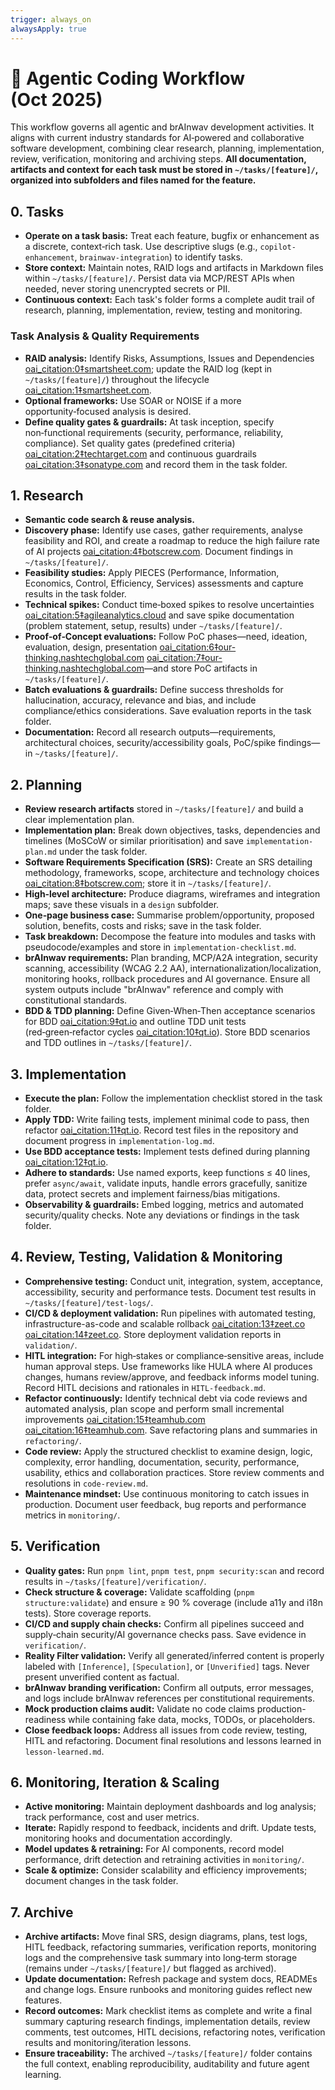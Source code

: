 ```yaml
---
trigger: always_on
alwaysApply: true
---
```

# 🔄 Agentic Coding Workflow (Oct 2025)

This workflow governs all agentic and brAInwav development activities.  It aligns with current industry
standards for AI‑powered and collaborative software development, combining clear research, planning, implementation,
review, verification, monitoring and archiving steps.  **All documentation, artifacts and context for each task must
be stored in `~/tasks/[feature]/`, organized into subfolders and files named for the feature.**

## 0. Tasks

- **Operate on a task basis:** Treat each feature, bugfix or enhancement as a discrete, context‑rich task.
  Use descriptive slugs (e.g., `copilot-enhancement`, `brainwav-integration`) to identify tasks.
- **Store context:** Maintain notes, RAID logs and artifacts in Markdown files within `~/tasks/[feature]/`.
  Persist data via MCP/REST APIs when needed, never storing unencrypted secrets or PII.
- **Continuous context:** Each task's folder forms a complete audit trail of research, planning, implementation,
  review, testing and monitoring.

### Task Analysis & Quality Requirements

- **RAID analysis:** Identify Risks, Assumptions, Issues and Dependencies
  [oai_citation:0‡smartsheet.com][raid-def];
  update the RAID log (kept in `~/tasks/[feature]/`) throughout the lifecycle
  [oai_citation:1‡smartsheet.com][raid-how].
- **Optional frameworks:** Use SOAR or NOISE if a more opportunity‑focused analysis is desired.
- **Define quality gates & guardrails:** At task inception, specify non‑functional requirements (security, performance,
  reliability, compliance).  Set quality gates (predefined criteria) [oai_citation:2‡techtarget.com][quality-gate]
  and continuous guardrails [oai_citation:3‡sonatype.com][guardrails] and record them in the task folder.

## 1. Research

- **Semantic code search & reuse analysis.**
- **Discovery phase:** Identify use cases, gather requirements, analyse feasibility and ROI, and create a roadmap to
  reduce the high failure rate of AI projects [oai_citation:4‡botscrew.com][discovery-phase].
  Document findings in `~/tasks/[feature]/`.
- **Feasibility studies:** Apply PIECES (Performance, Information, Economics, Control, Efficiency, Services)
  assessments and capture results in the task folder.
- **Technical spikes:** Conduct time‑boxed spikes to resolve uncertainties
  [oai_citation:5‡agileanalytics.cloud][tech-spike] and save spike documentation (problem statement, setup, results)
  under `~/tasks/[feature]/`.
- **Proof‑of‑Concept evaluations:** Follow PoC phases—need, ideation, evaluation, design, presentation
  [oai_citation:6‡our-thinking.nashtechglobal.com][poc-phases]
  [oai_citation:7‡our-thinking.nashtechglobal.com][poc-step4]—and store PoC artifacts in `~/tasks/[feature]/`.
- **Batch evaluations & guardrails:** Define success thresholds for hallucination, accuracy, relevance and bias,
  and include compliance/ethics considerations.  Save evaluation reports in the task folder.
- **Documentation:** Record all research outputs—requirements, architectural choices, security/accessibility goals,
  PoC/spike findings—in `~/tasks/[feature]/`.

## 2. Planning

- **Review research artifacts** stored in `~/tasks/[feature]/` and build a clear implementation plan.
- **Implementation plan:** Break down objectives, tasks, dependencies and timelines (MoSCoW or similar
  prioritisation) and save `implementation-plan.md` under the task folder.
- **Software Requirements Specification (SRS):** Create an SRS detailing methodology, frameworks, scope, architecture
  and technology choices [oai_citation:8‡botscrew.com][srs-example]; store it in `~/tasks/[feature]/`.
- **High‑level architecture:** Produce diagrams, wireframes and integration maps; save these visuals in a `design`
  subfolder.
- **One‑page business case:** Summarise problem/opportunity, proposed solution, benefits, costs and risks; save in
  the task folder.
- **Task breakdown:** Decompose the feature into modules and tasks with pseudocode/examples and store in
  `implementation-checklist.md`.
- **brAInwav requirements:** Plan branding, MCP/A2A integration, security scanning, accessibility (WCAG 2.2 AA),
  internationalization/localization, monitoring hooks, rollback procedures and AI governance. Ensure all system
  outputs include "brAInwav" reference and comply with constitutional standards.
- **BDD & TDD planning:** Define Given‑When‑Then acceptance scenarios for BDD [oai_citation:9‡qt.io][bdd-behavior]
  and outline TDD unit tests (red‑green‑refactor cycles [oai_citation:10‡qt.io][tdd-test]).
  Store BDD scenarios and TDD outlines in `~/tasks/[feature]/`.

## 3. Implementation

- **Execute the plan:** Follow the implementation checklist stored in the task folder.
- **Apply TDD:** Write failing tests, implement minimal code to pass, then refactor [oai_citation:11‡qt.io][tdd-cycle].
  Record test files in the repository and document progress in `implementation-log.md`.
- **Use BDD acceptance tests:** Implement tests defined during planning [oai_citation:12‡qt.io][tdd-bdd-choice].
- **Adhere to standards:** Use named exports, keep functions ≤ 40 lines, prefer `async/await`, validate inputs,
  handle errors gracefully, sanitize data, protect secrets and implement fairness/bias mitigations.
- **Observability & guardrails:** Embed logging, metrics and automated security/quality checks.
  Note any deviations or findings in the task folder.

## 4. Review, Testing, Validation & Monitoring

- **Comprehensive testing:** Conduct unit, integration, system, acceptance, accessibility, security and performance
  tests.  Document test results in `~/tasks/[feature]/test-logs/`.
- **CI/CD & deployment validation:** Run pipelines with automated testing, infrastructure-as-code and scalable rollback
  [oai_citation:13‡zeet.co][deploy-post] [oai_citation:14‡zeet.co][deploy-ci].
  Store deployment validation reports in `validation/`.
- **HITL integration:** For high‑stakes or compliance‑sensitive areas, include human approval steps.
  Use frameworks like HULA where AI produces changes, humans review/approve, and feedback informs model tuning.
  Record HITL decisions and rationales in `HITL-feedback.md`.
- **Refactor continuously:** Identify technical debt via code reviews and automated analysis, plan scope and perform
  small incremental improvements [oai_citation:15‡teamhub.com][refactor-def]
  [oai_citation:16‡teamhub.com][refactor-need].  Save refactoring plans and summaries in `refactoring/`.
- **Code review:** Apply the structured checklist to examine design, logic, complexity, error handling, documentation,
  security, performance, usability, ethics and collaboration practices.  Store review comments and resolutions in
  `code-review.md`.
- **Maintenance mindset:** Use continuous monitoring to catch issues in production.
  Document user feedback, bug reports and performance metrics in `monitoring/`.

## 5. Verification

- **Quality gates:** Run `pnpm lint`, `pnpm test`, `pnpm security:scan` and record results in
  `~/tasks/[feature]/verification/`.
- **Check structure & coverage:** Validate scaffolding (`pnpm structure:validate`) and ensure ≥ 90 % coverage
  (include a11y and i18n tests).  Store coverage reports.
- **CI/CD and supply chain checks:** Confirm all pipelines succeed and supply‑chain security/AI governance checks pass.
  Save evidence in `verification/`.
- **Reality Filter validation:** Verify all generated/inferred content is properly labeled with `[Inference]`,
  `[Speculation]`, or `[Unverified]` tags. Never present unverified content as factual.
- **brAInwav branding verification:** Confirm all outputs, error messages, and logs include brAInwav references
  per constitutional requirements.
- **Mock production claims audit:** Validate no code claims production-readiness while containing fake data, mocks,
  TODOs, or placeholders.
- **Close feedback loops:** Address all issues from code review, testing, HITL and refactoring.
  Document final resolutions and lessons learned in `lesson-learned.md`.

## 6. Monitoring, Iteration & Scaling

- **Active monitoring:** Maintain deployment dashboards and log analysis; track performance, cost and user metrics.
- **Iterate:** Rapidly respond to feedback, incidents and drift.
  Update tests, monitoring hooks and documentation accordingly.
- **Model updates & retraining:** For AI components, record model performance, drift detection and retraining
  activities in `monitoring/`.
- **Scale & optimize:** Consider scalability and efficiency improvements; document changes in the task folder.

## 7. Archive

- **Archive artifacts:** Move final SRS, design diagrams, plans, test logs, HITL feedback, refactoring summaries,
  verification reports, monitoring logs and the comprehensive task summary into long‑term storage
  (remains under `~/tasks/[feature]/` but flagged as archived).
- **Update documentation:** Refresh package and system docs, READMEs and change logs.
  Ensure runbooks and monitoring guides reflect new features.
- **Record outcomes:** Mark checklist items as complete and write a final summary capturing research findings,
  implementation details, review comments, test outcomes, HITL decisions, refactoring notes, verification results
  and monitoring/iteration lessons.
- **Ensure traceability:** The archived `~/tasks/[feature]/` folder contains the full context, enabling
  reproducibility, auditability and future agent learning.

[raid-def]: https://www.smartsheet.com/content/raid-project-management#:~:text=In%20project%20management%2C%20RAID%20stands,communication%20throughout%20the%20project%20lifecycle
[raid-how]: https://www.smartsheet.com/content/raid-project-management#:~:text=How%20to%20Do%20a%20RAID,Analysis
[quality-gate]: https://www.techtarget.com/searchsoftwarequality/definition/quality-gate#:~:text=A%20quality%20gate%20is%20a,to%20be%20addressed%20and%20resolved
[guardrails]: https://www.sonatype.com/blog/less-gates-more-guardrails-devsecops-lessons-learned-in-2017#:~:text=More%20guardrails
[discovery-phase]: https://botscrew.com/blog/discovery-phase-crafting-effective-ai-agent-project-roadmap/#:~:text=In%20the%20rapidly%20evolving%20landscape,to%20build%20resilient%20AI%20initiatives
[tech-spike]: https://www.agileanalytics.cloud/blog/what-is-a-spike-in-agile#:~:text=In%20Agile%20software%20development%2C%20a,before%20committing%20to%20full%20implementation
[poc-phases]: https://our-thinking.nashtechglobal.com/insights/proof-of-concept-phases#:~:text=What%20Are%20Proof%20of%20Concept,Phases
[poc-step4]: https://our-thinking.nashtechglobal.com/insights/proof-of-concept-phases#:~:text=%23%20Step%204%20,the%20Proof%20of%20Concept
[srs-example]: https://botscrew.com/blog/discovery-phase-crafting-effective-ai-agent-project-roadmap/#:~:text=Example%20Outcome%3A%20The%20AI%20Agent,Project%20Roadmap
[bdd-behavior]: https://www.qt.io/quality-assurance/blog/tdd-vs-bdd-comparison-testing-approaches#:~:text=Behavior
[tdd-test]: https://www.qt.io/quality-assurance/blog/tdd-vs-bdd-comparison-testing-approaches#:~:text=Test
[tdd-cycle]: https://www.qt.io/quality-assurance/blog/tdd-vs-bdd-comparison-testing-approaches#:~:text=Test
[tdd-bdd-choice]: https://www.qt.io/quality-assurance/blog/tdd-vs-bdd-comparison-testing-approaches#:~:text=TDD%20vs%20BDD%3A%20Making%20the,Choice%20for%20Your%20Project%27s%20Success
[deploy-post]: https://zeet.co/blog/deployment-automation#:~:text=Post,Solid%20Foundation
[deploy-ci]: https://zeet.co/blog/deployment-automation#:~:text=Continuous%20Integration%20
[refactor-def]: https://teamhub.com/blog/understanding-refactoring-techniques-in-software-development/#:~:text=Refactoring%2C%20in%20simple%20terms%2C%20refers,enhance%20readability%2C%20maintainability%2C%20and%20performance
[refactor-need]: https://teamhub.com/blog/understanding-refactoring-techniques-in-software-development/#:~:text=Identifying%20the%20Need%20for%20Refactoring
